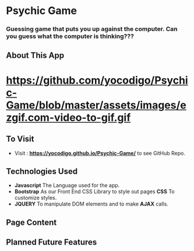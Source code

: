 # Psychic Game

###  Guessing game that puts you up against the computer. Can you guess what the computer is thinking??? 

## About This App
# https://github.com/yocodigo/Psychic-Game/blob/master/assets/images/ezgif.com-video-to-gif.gif   

## To Visit
* Visit : __https://yocodigo.github.io/Psychic-Game/__ to see GitHub Repo.

## Technologies Used
* __Javascript__ The Language used for the app.
* __Bootstrap__ As our Front End CSS Library to style out pages __CSS__ To customize styles.
* __JQUERY__ To manipulate DOM elements and to make __AJAX__ calls.

## Page Content


## Planned Future Features
